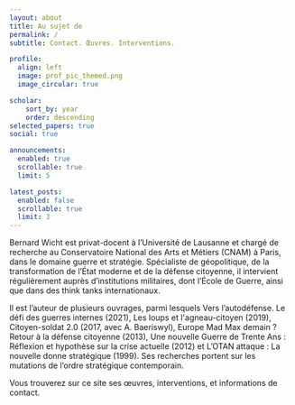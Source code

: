 ```yaml
---
layout: about
title: Au sujet de
permalink: /
subtitle: Contact. Œuvres. Interventions.

profile:
  align: left
  image: prof_pic_themed.png
  image_circular: true

scholar:
    sort_by: year
    order: descending
selected_papers: true
social: true

announcements:
  enabled: true
  scrollable: true
  limit: 5

latest_posts:
  enabled: false
  scrollable: true
  limit: 3
---
```


Bernard Wicht est privat-docent à l’Université de Lausanne et chargé de recherche au Conservatoire National des Arts et Métiers (CNAM) à Paris, dans le domaine guerre et stratégie. Spécialiste de géopolitique, de la transformation de l’État moderne et de la défense citoyenne, il intervient régulièrement auprès d’institutions militaires, dont l’École de Guerre, ainsi que dans des think tanks internationaux.

Il est l’auteur de plusieurs ouvrages, parmi lesquels Vers l’autodéfense. Le défi des guerres internes (2021), Les loups et l'agneau-citoyen (2019), Citoyen-soldat 2.0 (2017, avec A. Baeriswyl), Europe Mad Max demain ? Retour à la défense citoyenne (2013), Une nouvelle Guerre de Trente Ans : Réflexion et hypothèse sur la crise actuelle (2012) et L’OTAN attaque : La nouvelle donne stratégique (1999). Ses recherches portent sur les mutations de l’ordre stratégique contemporain.

Vous trouverez sur ce site ses œuvres, interventions, et informations de contact.
